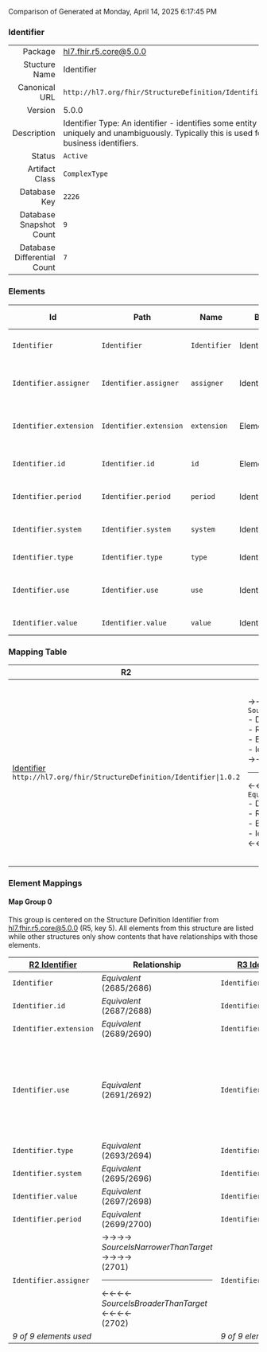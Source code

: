 Comparison of 
Generated at Monday, April 14, 2025 6:17:45 PM

### Identifier

|      |     |
| ---: | --- |
| Package | hl7.fhir.r5.core@5.0.0 |
| Stucture Name | Identifier |
| Canonical URL | `http://hl7.org/fhir/StructureDefinition/Identifier` |
| Version | 5.0.0 |
| Description | Identifier Type: An identifier - identifies some entity uniquely and unambiguously. Typically this is used for business identifiers. |
| Status | `Active` |
| Artifact Class | `ComplexType` |
| Database Key | `2226` |
| Database Snapshot Count | `9` |
| Database Differential Count | `7` |

### Elements

| Id | Path | Name | Base Path | Short | Cardinality | Collated Type | Binding Strength | Binding Value Set |
| -- | ---- | ---- | --------- | ----- | ----------- | ------------- | ---------------- | ----------------- |
| `Identifier` | `Identifier` | `Identifier` | Identifier | An identifier intended for computation | 0..* | Identifier |  |  |
| `Identifier.assigner` | `Identifier.assigner` | `assigner` | Identifier.assigner | Organization that issued id (may be just text) | 0..1 | Reference(http://hl7.org/fhir/StructureDefinition/Organization) |  |  |
| `Identifier.extension` | `Identifier.extension` | `extension` | Element.extension | Additional content defined by implementations | 0..* | Extension |  |  |
| `Identifier.id` | `Identifier.id` | `id` | Element.id | Unique id for inter-element referencing | 0..1 | id |  |  |
| `Identifier.period` | `Identifier.period` | `period` | Identifier.period | Time period when id is/was valid for use | 0..1 | Period |  |  |
| `Identifier.system` | `Identifier.system` | `system` | Identifier.system | The namespace for the identifier value | 0..1 | uri |  |  |
| `Identifier.type` | `Identifier.type` | `type` | Identifier.type | Description of identifier | 0..1 | CodeableConcept | `Extensible` | `http://hl7.org/fhir/ValueSet/identifier-type` |
| `Identifier.use` | `Identifier.use` | `use` | Identifier.use | usual \| official \| temp \| secondary \| old (If known) | 0..1 | code | `Required` | `http://hl7.org/fhir/ValueSet/identifier-use|5.0.0` |
| `Identifier.value` | `Identifier.value` | `value` | Identifier.value | The value that is unique | 0..1 | string |  |  |
### Mapping Table

| R2 | Comparison | R3 | Comparison | R4 | Comparison | R4B | Comparison | R5
| --- | --- | --- | --- | --- | --- | --- | --- | ---
| [Identifier](/docs/R2/ComplexTypes/Identifier.md)<br/> `http://hl7.org/fhir/StructureDefinition/Identifier\|1.0.2` | →→→→→→→<br/>`SourceIsNarrowerThanTarget`<br/>- DBKey: `56`<br/>- Reviewed: `n/a`<br/>- By: `n/a`<br/>- Identical: `False`<br/>→→→→→→→<hr/>←←←←←←←<br/>`Equivalent`<br/>- DBKey: `226`<br/>- Reviewed: `n/a`<br/>- By: `n/a`<br/>- Identical: `False`<br/>←←←←←←←| [Identifier](/docs/R3/ComplexTypes/Identifier.md)<br/> `http://hl7.org/fhir/StructureDefinition/Identifier\|3.0.2` | →→→→→→→<br/>`SourceIsNarrowerThanTarget`<br/>- DBKey: `399`<br/>- Reviewed: `n/a`<br/>- By: `n/a`<br/>- Identical: `False`<br/>→→→→→→→<hr/>←←←←←←←<br/>`Equivalent`<br/>- DBKey: `595`<br/>- Reviewed: `n/a`<br/>- By: `n/a`<br/>- Identical: `False`<br/>←←←←←←←| [Identifier](/docs/R4/ComplexTypes/Identifier.md)<br/> `http://hl7.org/fhir/StructureDefinition/Identifier\|4.0.1` | →→→→→→→<br/>`Equivalent`<br/>- DBKey: `1347`<br/>- Reviewed: `n/a`<br/>- By: `n/a`<br/>- Identical: `False`<br/>→→→→→→→<hr/>←←←←←←←<br/>`Equivalent`<br/>- DBKey: `1348`<br/>- Reviewed: `n/a`<br/>- By: `n/a`<br/>- Identical: `False`<br/>←←←←←←←| [Identifier](/docs/R4B/ComplexTypes/Identifier.md)<br/> `http://hl7.org/fhir/StructureDefinition/Identifier\|4.3.0` | →→→→→→→<br/>`Equivalent`<br/>- DBKey: `908`<br/>- Reviewed: `n/a`<br/>- By: `n/a`<br/>- Identical: `False`<br/>→→→→→→→<hr/>←←←←←←←<br/>`Equivalent`<br/>- DBKey: `1137`<br/>- Reviewed: `n/a`<br/>- By: `n/a`<br/>- Identical: `False`<br/>←←←←←←←| [Identifier](/docs/R5/ComplexTypes/Identifier.md)<br/> `http://hl7.org/fhir/StructureDefinition/Identifier\|5.0.0` 

### Element Mappings


#### Map Group 0

This group is centered on the Structure Definition Identifier from hl7.fhir.r5.core@5.0.0 (R5, key 5).
All elements from this structure are listed while other structures only show contents that have relationships with those elements.

| [R2 Identifier](/docs/R2/ComplexTypes/Identifier.md)| Relationship | [R3 Identifier](/docs/R3/ComplexTypes/Identifier.md)| Relationship | [R4 Identifier](/docs/R4/ComplexTypes/Identifier.md)| Relationship | [R4B Identifier](/docs/R4B/ComplexTypes/Identifier.md)| Relationship | R5 Identifier
| --- | --- | --- | --- | --- | --- | --- | --- | ---
| `Identifier`| _Equivalent_<br/>(2685/2686)| `Identifier`| _Equivalent_<br/>(9618/9619)| `Identifier`| _Equivalent_<br/>(21009/21010)| `Identifier`| _Equivalent_<br/>(36120/36121)| **`Identifier`**
| `Identifier.id`| _Equivalent_<br/>(2687/2688)| `Identifier.id`| _Equivalent_<br/>(9620/9621)| `Identifier.id`| _Equivalent_<br/>(21011/21012)| `Identifier.id`| _Equivalent_<br/>(36122/36123)| **`Identifier.id`**
| `Identifier.extension`| _Equivalent_<br/>(2689/2690)| `Identifier.extension`| _Equivalent_<br/>(9622/9623)| `Identifier.extension`| _Equivalent_<br/>(21013/21014)| `Identifier.extension`| _Equivalent_<br/>(36124/36125)| **`Identifier.extension`**
| `Identifier.use`| _Equivalent_<br/>(2691/2692)| `Identifier.use`| →→→→ _SourceIsNarrowerThanTarget_ →→→→ <br/>(9624)<hr/>←←←← _SourceIsBroaderThanTarget_ ←←←← <br/>(9625)| `Identifier.use`| _Equivalent_<br/>(21015/21016)| `Identifier.use`| _Equivalent_<br/>(36126/36127)| **`Identifier.use`**
| `Identifier.type`| _Equivalent_<br/>(2693/2694)| `Identifier.type`| _Equivalent_<br/>(9626/9627)| `Identifier.type`| _Equivalent_<br/>(21017/21018)| `Identifier.type`| _Equivalent_<br/>(36128/36129)| **`Identifier.type`**
| `Identifier.system`| _Equivalent_<br/>(2695/2696)| `Identifier.system`| _Equivalent_<br/>(9628/9629)| `Identifier.system`| _Equivalent_<br/>(21019/21020)| `Identifier.system`| _Equivalent_<br/>(36130/36131)| **`Identifier.system`**
| `Identifier.value`| _Equivalent_<br/>(2697/2698)| `Identifier.value`| _Equivalent_<br/>(9630/9631)| `Identifier.value`| _Equivalent_<br/>(21021/21022)| `Identifier.value`| _Equivalent_<br/>(36132/36133)| **`Identifier.value`**
| `Identifier.period`| _Equivalent_<br/>(2699/2700)| `Identifier.period`| _Equivalent_<br/>(9632/9633)| `Identifier.period`| _Equivalent_<br/>(21023/21024)| `Identifier.period`| _Equivalent_<br/>(36134/36135)| **`Identifier.period`**
| `Identifier.assigner`| →→→→ _SourceIsNarrowerThanTarget_ →→→→ <br/>(2701)<hr/>←←←← _SourceIsBroaderThanTarget_ ←←←← <br/>(2702)| `Identifier.assigner`| →→→→ _SourceIsNarrowerThanTarget_ →→→→ <br/>(9634)<hr/>←←←← _SourceIsBroaderThanTarget_ ←←←← <br/>(9635)| `Identifier.assigner`| _Equivalent_<br/>(21025/21026)| `Identifier.assigner`| _Equivalent_<br/>(36136/36137)| **`Identifier.assigner`**
| *9 of 9 elements used* | | *9 of 9 elements used* | | *9 of 9 elements used* | | *9 of 9 elements used* | | *9 of 9 elements used* 

